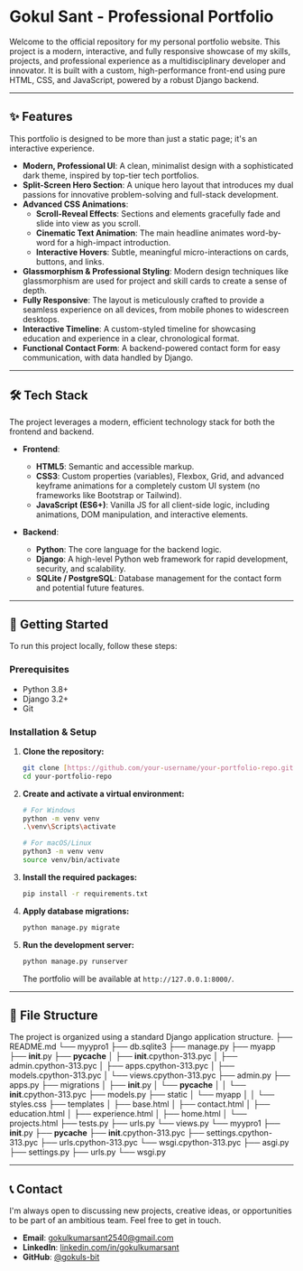 # Gokul Sant - Professional Portfolio



Welcome to the official repository for my personal portfolio website. This project is a modern, interactive, and fully responsive showcase of my skills, projects,  and professional experience as a multidisciplinary developer and innovator. It is built with a custom, high-performance front-end using pure HTML, CSS, and JavaScript, powered by a robust Django backend.

---
 
## ✨ Features
 
This portfolio is designed to be more than just a static page; it's an interactive experience.

* **Modern, Professional UI**: A clean, minimalist design with a sophisticated dark theme, inspired by top-tier tech portfolios.
* **Split-Screen Hero Section**: A unique hero layout that introduces my dual passions for innovative problem-solving and full-stack development.
* **Advanced CSS Animations**:
    * **Scroll-Reveal Effects**: Sections and elements gracefully fade and slide into view as you scroll.
    * **Cinematic Text Animation**: The main headline animates word-by-word for a high-impact introduction.
    * **Interactive Hovers**: Subtle, meaningful micro-interactions on cards, buttons, and links.
* **Glassmorphism & Professional Styling**: Modern design techniques like glassmorphism are used for project and skill cards to create a sense of depth.
* **Fully Responsive**: The layout is meticulously crafted to provide a seamless experience on all devices, from mobile phones to widescreen desktops.
* **Interactive Timeline**: A custom-styled timeline for showcasing education and experience in a clear, chronological format.
* **Functional Contact Form**: A backend-powered contact form for easy communication, with data handled by Django.

---

## 🛠️ Tech Stack

The project leverages a modern, efficient technology stack for both the frontend and backend.

* **Frontend**:
    * **HTML5**: Semantic and accessible markup.
    * **CSS3**: Custom properties (variables), Flexbox, Grid, and advanced keyframe animations for a completely custom UI system (no frameworks like Bootstrap or Tailwind).
    * **JavaScript (ES6+)**: Vanilla JS for all client-side logic, including animations, DOM manipulation, and interactive elements.

* **Backend**:
    * **Python**: The core language for the backend logic.
    * **Django**: A high-level Python web framework for rapid development, security, and scalability.
    * **SQLite / PostgreSQL**: Database management for the contact form and potential future features.

---

## 🚀 Getting Started

To run this project locally, follow these steps:

### Prerequisites

* Python 3.8+
* Django 3.2+
* Git

### Installation & Setup

1.  **Clone the repository:**
    ```bash
    git clone [https://github.com/your-username/your-portfolio-repo.git](https://github.com/your-username/your-portfolio-repo.git)
    cd your-portfolio-repo
    ```

2.  **Create and activate a virtual environment:**
    ```bash
    # For Windows
    python -m venv venv
    .\venv\Scripts\activate

    # For macOS/Linux
    python3 -m venv venv
    source venv/bin/activate
    ```

3.  **Install the required packages:**
    ```bash
    pip install -r requirements.txt
    ```

4.  **Apply database migrations:**
    ```bash
    python manage.py migrate
    ```

5.  **Run the development server:**
    ```bash
    python manage.py runserver
    ```
    The portfolio will be available at `http://127.0.0.1:8000/`.

---

## 📂 File Structure

The project is organized using a standard Django application structure.
├── README.md
└── myypro1
    ├── db.sqlite3
    ├── manage.py
    ├── myapp
        ├── __init__.py
        ├── __pycache__
        │   ├── __init__.cpython-313.pyc
        │   ├── admin.cpython-313.pyc
        │   ├── apps.cpython-313.pyc
        │   ├── models.cpython-313.pyc
        │   └── views.cpython-313.pyc
        ├── admin.py
        ├── apps.py
        ├── migrations
        │   ├── __init__.py
        │   └── __pycache__
        │   │   └── __init__.cpython-313.pyc
        ├── models.py
        ├── static
        │   └── myapp
        │   │   └── styles.css
        ├── templates
        │   ├── base.html
        │   ├── contact.html
        │   ├── education.html
        │   ├── experience.html
        │   ├── home.html
        │   └── projects.html
        ├── tests.py
        ├── urls.py
        └── views.py
    └── myypro1
        ├── __init__.py
        ├── __pycache__
            ├── __init__.cpython-313.pyc
            ├── settings.cpython-313.pyc
            ├── urls.cpython-313.pyc
            └── wsgi.cpython-313.pyc
        ├── asgi.py
        ├── settings.py
        ├── urls.py
        └── wsgi.py


---

## 📞 Contact

I'm always open to discussing new projects, creative ideas, or opportunities to be part of an ambitious team. Feel free to get in touch.

* **Email**: [gokulkumarsant2540@gmail.com](mailto:gokulkumarsant2540@gmail.com)
* **LinkedIn**: [linkedin.com/in/gokulkumarsant](https://linkedin.com/in/gokulkumarsant/)
* **GitHub**: [@gokuls-bit](https://github.com/gokuls-bit)

 

